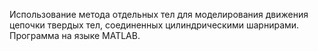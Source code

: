 Использование метода отдельных тел для моделирования движения цепочки твердых тел, соединенных цилиндрическими шарнирами. Программа на языке MATLAB.
